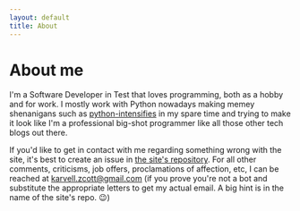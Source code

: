 ```yaml
---
layout: default
title: About
---
```

# About me

I'm a Software Developer in Test that loves programming, both as a hobby and for work. I mostly work with Python nowadays making memey shenanigans such as [python-intensifies](https://github.com/CarvellScott/python_intensifies) in my spare time and trying to make it look like I'm a professional big-shot programmer like all those other tech blogs out there.

If you'd like to get in contact with me regarding something wrong with the site, it's best to create an issue in [the site's repository](https://github.com/CarvellScott/CarvellScott.github.io/issues).
For all other comments, criticisms, job offers, proclamations of affection, etc, I can be reached at karvell.zcott@gmail.com (if you prove you're not a bot and substitute the appropriate letters to get my actual email. A big hint is in the name of the site's repo. 😉)

